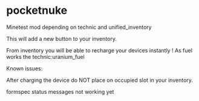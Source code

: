 # pocketnuke

Minetest mod depending on technic and unified_inventory


This will add a new button to your inventory.

From inventory you will be able to recharge your devices instantly !
As fuel works the technic:uranium_fuel


Known issues:

After charging the device do NOT place on occupied slot in your inventory.

formspec status messages not working yet



